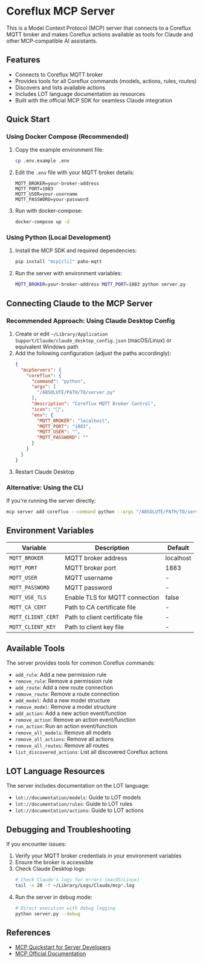 # Coreflux MCP Server

This is a Model Context Protocol (MCP) server that connects to a Coreflux MQTT broker and makes Coreflux actions available as tools for Claude and other MCP-compatible AI assistants.

## Features

- Connects to Coreflux MQTT broker 
- Provides tools for all Coreflux commands (models, actions, rules, routes)
- Discovers and lists available actions
- Includes LOT language documentation as resources
- Built with the official MCP SDK for seamless Claude integration

## Quick Start

### Using Docker Compose (Recommended)

1. Copy the example environment file:
   ```bash
   cp .env.example .env
   ```

2. Edit the `.env` file with your MQTT broker details:
   ```
   MQTT_BROKER=your-broker-address
   MQTT_PORT=1883
   MQTT_USER=your-username
   MQTT_PASSWORD=your-password
   ```

3. Run with docker-compose:
   ```bash
   docker-compose up -d
   ```

### Using Python (Local Development)

1. Install the MCP SDK and required dependencies:
   ```bash
   pip install "mcp[cli]" paho-mqtt
   ```

2. Run the server with environment variables:
   ```bash
   MQTT_BROKER=your-broker-address MQTT_PORT=1883 python server.py
   ```

## Connecting Claude to the MCP Server

### Recommended Approach: Using Claude Desktop Config

1. Create or edit `~/Library/Application Support/Claude/claude_desktop_config.json` (macOS/Linux) or equivalent Windows path
2. Add the following configuration (adjust the paths accordingly):
   ```json
   {
     "mcpServers": {
       "coreflux": {
         "command": "python",
         "args": [
           "/ABSOLUTE/PATH/TO/server.py"
         ],
         "description": "Coreflux MQTT Broker Control",
         "icon": "🔄",
         "env": {
           "MQTT_BROKER": "localhost",
           "MQTT_PORT": "1883",
           "MQTT_USER": "",
           "MQTT_PASSWORD": ""
         }
       }
     }
   }
   ```
3. Restart Claude Desktop

### Alternative: Using the CLI

If you're running the server directly:

```bash
mcp server add coreflux --command python --args "/ABSOLUTE/PATH/TO/server.py"
```

## Environment Variables

| Variable | Description | Default |
|----------|-------------|---------|
| `MQTT_BROKER` | MQTT broker address | localhost |
| `MQTT_PORT` | MQTT broker port | 1883 |
| `MQTT_USER` | MQTT username | - |
| `MQTT_PASSWORD` | MQTT password | - |
| `MQTT_USE_TLS` | Enable TLS for MQTT connection | false |
| `MQTT_CA_CERT` | Path to CA certificate file | - |
| `MQTT_CLIENT_CERT` | Path to client certificate file | - |
| `MQTT_CLIENT_KEY` | Path to client key file | - |

## Available Tools

The server provides tools for common Coreflux commands:

- `add_rule`: Add a new permission rule
- `remove_rule`: Remove a permission rule
- `add_route`: Add a new route connection
- `remove_route`: Remove a route connection
- `add_model`: Add a new model structure
- `remove_model`: Remove a model structure
- `add_action`: Add a new action event/function
- `remove_action`: Remove an action event/function
- `run_action`: Run an action event/function
- `remove_all_models`: Remove all models
- `remove_all_actions`: Remove all actions
- `remove_all_routes`: Remove all routes
- `list_discovered_actions`: List all discovered Coreflux actions

## LOT Language Resources

The server includes documentation on the LOT language:

- `lot://documentation/models`: Guide to LOT models
- `lot://documentation/rules`: Guide to LOT rules
- `lot://documentation/actions`: Guide to LOT actions

## Debugging and Troubleshooting

If you encounter issues:

1. Verify your MQTT broker credentials in your environment variables
2. Ensure the broker is accessible 
3. Check Claude Desktop logs:
   ```bash
   # Check Claude's logs for errors (macOS/Linux)
   tail -n 20 -f ~/Library/Logs/Claude/mcp*.log
   ```
4. Run the server in debug mode:
   ```bash
   # Direct execution with debug logging
   python server.py --debug
   ```

## References

- [MCP Quickstart for Server Developers](https://modelcontextprotocol.io/quickstart/server)
- [MCP Official Documentation](https://modelcontextprotocol.io/) 